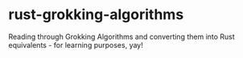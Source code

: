 # rust-grokking-algorithms
Reading through Grokking Algorithms and converting them into Rust equivalents - for learning purposes, yay!
